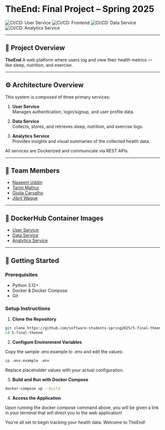 # TheEnd: Final Project – Spring 2025

![CI/CD: User Service](https://github.com/software-students-spring2025/5-final-theend/workflows/user-service.yml/badge.svg)
![CI/CD: Frontend](https://github.com/software-students-spring2025/5-final-theend/workflows/frontend.yml/badge.svg)
![CI/CD: Data Service](https://github.com/software-students-spring2025/5-final-theend/workflows/data-service.yml/badge.svg)
![CI/CD: Analytics Service](https://github.com/software-students-spring2025/5-final-theend/workflows/analytics-service.yml/badge.svg)

---

## 🧠 Project Overview

**TheEnd** A web platform where users log and view their health metrics — like sleep, nutrition, and exercise.

---

## ⚙️ Architecture Overview

This system is composed of three primary services:

1. **User Service**  
   Manages authentication, login/signup, and user profile data.

2. **Data Service**  
   Collects, stores, and retrieves sleep, nutrition, and exercise logs.

3. **Analytics Service**  
   Provides insights and visual summaries of the collected health data.

All services are Dockerized and communicate via REST APIs.

---

## 👥 Team Members

- [Naseem Uddin](https://github.com/naseem-student)
- [Tarini Mathur](https://github.com/tmathur2005)
- [Giulia Carvalho](https://github.com/giulia-carvalho)
- [Jibril Wague](https://github.com/Jibril1010)

---

## 🐳 DockerHub Container Images

- [User Service](https://hub.docker.com/r/yourdockerhubusername/user-service)
- [Data Service](https://hub.docker.com/r/yourdockerhubusername/data-service)
- [Analytics Service](https://hub.docker.com/r/yourdockerhubusername/analytics-service)

---

## 🚀 Getting Started

### Prerequisites

- Python 3.12+
- Docker & Docker Compose
- Git

### Setup Instructions

1. **Clone the Repository**

```bash
git clone https://github.com/software-students-spring2025/5-final-theend.git
cd 5-final-theend
```

2. **Configure Environment Variables**

Copy the sample .env.example to .env and edit the values:

```bash
cp .env.example .env
```

Replace placeholder values with your actual configuration.

3. **Build and Run with Docker Compose**

```bash
docker-compose up --build
```

4. **Access the Application**

Upon running the docker compose command above, you will be given a link in your terminal that will direct you to the web application!

You're all set to begin tracking your health data. Welcome to TheEnd!